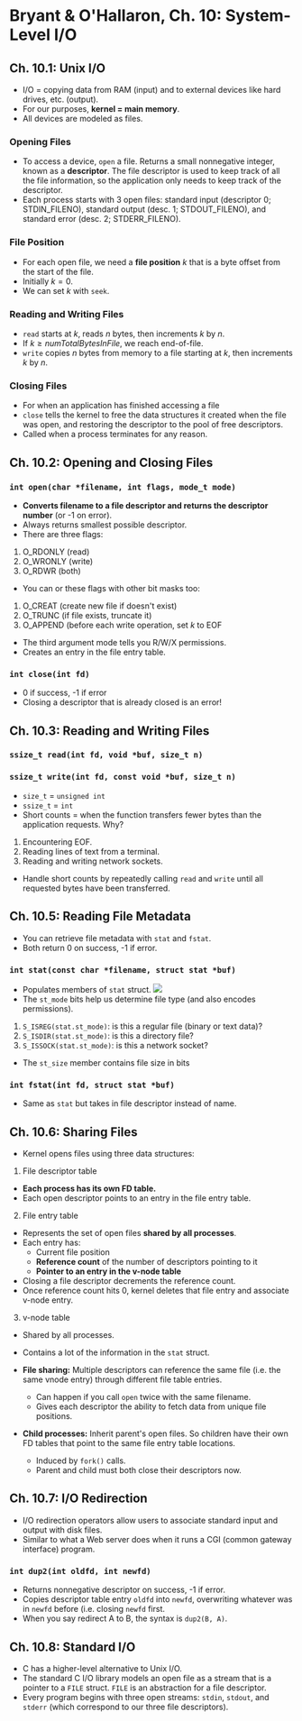 # Bryant & O'Hallaron, Ch. 10: System-Level I/O

## Ch. 10.1: Unix I/O
- I/O = copying data from RAM (input) and to external devices like hard drives, etc. (output).
- For our purposes, **kernel = main memory**.
- All devices are modeled as files.

### Opening Files
- To access a device, `open` a file. Returns a small nonnegative integer, known as a **descriptor**. The file descriptor is used to keep track of all the file information, so the application only needs to keep track of the descriptor.
- Each process starts with 3 open files: standard input (descriptor 0; STDIN_FILENO), standard output (desc. 1; STDOUT_FILENO), and standard error (desc. 2; STDERR_FILENO).

### File Position
- For each open file, we need a **file position** $k$ that is a byte offset from the start of the file. 
- Initially $k = 0$. 
- We can set $k$ with `seek`.

### Reading and Writing Files
- `read` starts at $k$, reads $n$ bytes, then increments $k$ by $n$.
- If $k \geq numTotalBytesInFile$, we reach end-of-file.
- `write` copies $n$ bytes from memory to a file starting at $k$, then increments $k$ by $n$.

### Closing Files
- For when an application has finished accessing a file
- `close` tells the kernel to free the data structures it created when the file was open, and restoring the descriptor to the pool of free descriptors. 
- Called when a process terminates for any reason.

## Ch. 10.2: Opening and Closing Files

### `int open(char *filename, int flags, mode_t mode)`
- **Converts filename to a file descriptor and returns the descriptor number** (or -1 on error).
- Always returns smallest possible descriptor. 
- There are three flags: 
1. O_RDONLY (read)
2. O_WRONLY (write)
3. O_RDWR (both)
- You can or these flags with other bit masks too:
1. O_CREAT (create new file if doesn't exist)
2. O_TRUNC (if file exists, truncate it)
3. O_APPEND (before each write operation, set $k$ to EOF
- The third argument mode tells you R/W/X permissions.
- Creates an entry in the file entry table.

### `int close(int fd)`
- 0 if success, -1 if error
- Closing a descriptor that is already closed is an error!

## Ch. 10.3: Reading and Writing Files

### `ssize_t read(int fd, void *buf, size_t n)`
### `ssize_t write(int fd, const void *buf, size_t n)`

- `size_t` = `unsigned int`
- `ssize_t` = `int`
- Short counts = when the function transfers fewer bytes than the application requests. Why?
1. Encountering EOF.
2. Reading lines of text from a terminal.
3. Reading and writing network sockets.
- Handle short counts by repeatedly calling `read` and `write` until all requested bytes have been transferred.

## Ch. 10.5: Reading File Metadata
- You can retrieve file metadata with `stat` and `fstat`.
- Both return 0 on success, -1 if error.

### `int stat(const char *filename, struct stat *buf)`
- Populates members of 	`stat` struct.
![](https://image.ibb.co/cq2VRJ/Screen_Shot_2018_05_10_at_1_53_39_PM.png)
- The `st_mode` bits help us determine file type (and also encodes permissions).
1. `S_ISREG(stat.st_mode)`: is this a regular file (binary or text data)?
2. `S_ISDIR(stat.st_mode)`: is this a directory file?
3. `S_ISSOCK(stat.st_mode)`: is this a network socket?
- The `st_size` member contains file size in bits

### `int fstat(int fd, struct stat *buf)`
- Same as `stat` but takes in file descriptor instead of name.

## Ch. 10.6: Sharing Files
- Kernel opens files using three data structures:
1. File descriptor table
- **Each process has its own FD table.**
- Each open descriptor points to an entry in the file entry table.
2. File entry table
- Represents the set of open files **shared by all processes**.
- Each entry has:
	- Current file position
	- **Reference count** of the number of descriptors pointing to it
	- **Pointer to an entry in the v-node table**
- Closing a file descriptor decrements the reference count.
- Once reference count hits 0, kernel deletes that file entry and associate v-node entry.
3. v-node table
- Shared by all processes.
- Contains a lot of the information in the `stat` struct.

- **File sharing:** Multiple descriptors can reference the same file (i.e. the same vnode entry) through different file table entries.
	- Can happen if you call `open` twice with the same filename.
	- Gives each descriptor the ability to fetch data from unique file positions.

- **Child processes:** Inherit parent's open files. So children have their own FD tables that point to the same file entry table locations.
	- Induced by `fork()` calls.
	- Parent and child must both close their descriptors now.

## Ch. 10.7: I/O Redirection
- I/O redirection operators allow users to associate standard input and output with disk files.
- Similar to what a Web server does when it runs a CGI (common gateway interface) program. 

### `int dup2(int oldfd, int newfd)`
- Returns nonnegative descriptor on success, -1 if error.
- Copies descriptor table entry `oldfd` into `newfd`, overwriting whatever was in `newfd` before (i.e. closing `newfd` first.
- When you say redirect A to B, the syntax is `dup2(B, A)`.

## Ch. 10.8: Standard I/O
- C has a higher-level alternative to Unix I/O.
- The standard C I/O library models an open file as a stream that is a pointer to a `FILE` struct. `FILE` is an abstraction for a file descriptor. 
- Every program begins with three open streams: `stdin`, `stdout`, and `stderr` (which correspond to our three file descriptors).